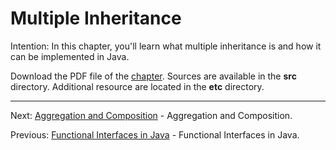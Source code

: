 # Multiple Inheritance

Intention: In this chapter, you'll learn what multiple inheritance is and how it can be implemented in Java.

Download the PDF file of the [chapter](chapter_28.pdf). Sources are available in the <b>src</b> directory. 
Additional resource are located in the <b>etc</b> directory.

<hr>

Next: [Aggregation and Composition](chapter_29.md "Aggregation and Composition") - Aggregation and Composition.

Previous: [Functional Interfaces in Java](chapter_27.md "Functional Interfaces in Java") -
Functional Interfaces in Java.